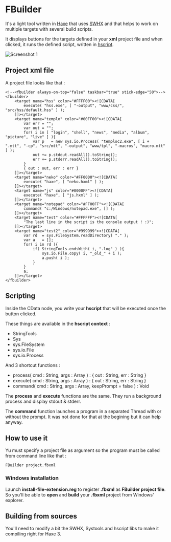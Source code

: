 # FBuilder

It's a light tool written in [Haxe](http://haxe.org) that uses [SWHX](http://haxe.org/com/libs/swhx) and that helps to work on multiple targets with several build scripts.

It displays buttons for the targets defined in your **xml** project file and when clicked, it runs the defined script, written in [hscript](https://code.google.com/p/hscript/).
	
![Screenshot 1](http://mromecki.fr/blog/post/58/screen1.jpg)
	
## Project xml file

A project file looks like that :
	
	<!--<fbuilder always-on-top="false" taskbar="true" stick-edge="50">-->
	<fbuilder>
		<target name="hss" color="#FFFF00"><![CDATA[
			execute( "hss.exe", [ "-output", "www/css/", "src/hss/default.hss" ] );
		]]></target>
		<target name="templo" color="#00FF00"><![CDATA[
			var err	= "";
			var out	= "";
			for( i in [ "login", "shell", "news", "media", "album", "picture", "live" ] ){
				var p	= new sys.io.Process( "temploc2.exe", [ i + ".mtt", "-cp", "src/mtt", "-output", "www/tpl", "-macros", "macro.mtt" ] );
				out	+= p.stdout.readAll().toString();
				err	+= p.stderr.readAll().toString();
			}
			{ out : out, err : err }
		]]></target>
		<target name="neko" color="#FF0000"><![CDATA[
			execute( "haxe", [ "neko.hxml" ] );
		]]></target>
		<target name="js" color="#0000FF"><![CDATA[
			execute( "haxe", [ "js.hxml" ] );
		]]></target>
		<target name="notepad" color="#FF00FF"><![CDATA[
			command( "c:/Windows/notepad.exe", [] );
		]]></target>
		<target name="test" color="#FFFFFF"><![CDATA[
			"The last line in the script is the console output ! :)";
		]]></target>
		<target name="test2" color="#999999"><![CDATA[
			var rd	= sys.FileSystem.readDirectory( "." );
			var a	= [];
			for( i in rd ){
				if( StringTools.endsWith( i, ".log" ) ){
					sys.io.File.copy( i, "_old_" + i );
					a.push( i );
				}
			}
			a;
		]]></target>
	</fbuilder>
	
## Scripting

Inside the CData node, you write your **hscript** that will be executed once the button clicked.

These things are available in the **hscript context** :

 * StringTools
 * Sys
 * sys.FileSystem
 * sys.io.File
 * sys.io.Process
 
And 3 shortcut functions :

 * process( cmd : String, args : Array<String> ) : { out : String, err : String }
 * execute( cmd : String, args : Array<String> ) : { out : String, err : String }
 * command( cmd : String, args : Array<String>, keepPrompt = false ) : Void
 
The **process** and **execute** functions are the same. They run a background process and display stdout & stderr.

The **command** function launches a program in a separated Thread with or without the prompt. It was not done for that at the begining but it can help anyway.

## How to use it

Yu must specify a project file as argument so the program must be called from command line like that :
	
	FBuilder project.fbxml

### Windows installation

Launch **install-file-extension.reg** to register **.fbxml** as **FBuilder project file**. So you'll be able to **open** and **build** your **.fbxml** project from Windows' explorer.

## Building from sources

You'll need to modify a bit the SWHX, Systools and hscript libs to make it compiling right for Haxe 3.